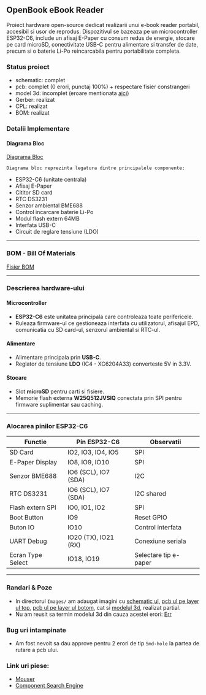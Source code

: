 ## OpenBook eBook Reader

Proiect hardware open-source dedicat realizarii unui e-book reader portabil, accesibil si usor de reprodus. Dispozitivul se bazeaza pe un microcontroller ESP32-C6, include un afisaj E-Paper cu consum redus de energie, stocare pe card microSD, conectivitate USB-C pentru alimentare si transfer de date, precum si o baterie Li-Po reincarcabila pentru portabilitate completa.

### Status proiect
- schematic: complet
- pcb: complet (0 erori, punctaj 100%) + respectare fisier constrangeri
- model 3d: incomplet (eroare mentionata [aici](https://github.com/florian-ariasu/ebook-reader/blob/main/README.md#randari--poze))
- Gerber: realizat
- CPL: realizat
- BOM: realizat

### Detalii Implementare

#### Diagrama Bloc

[Diagrama Bloc](Images/diagram.png)

`Diagrama bloc reprezinta legatura dintre principalele componente:`
- ESP32-C6 (unitate centrala)
- Afisaj E-Paper
- Cititor SD card
- RTC DS3231
- Senzor ambiental BME688
- Control incarcare baterie Li-Po
- Modul flash extern 64MB
- Interfata USB-C
- Circuit de reglare tensiune (LDO)

---

### BOM - Bill Of Materials

[Fisier BOM](Manufacturing/BOM.csv)

---

### Descrierea hardware-ului

#### Microcontroller
- **ESP32-C6** este unitatea principala care controleaza toate perifericele.
- Ruleaza firmware-ul ce gestioneaza interfata cu utilizatorul, afisajul EPD, comunicatia cu SD card-ul, senzorul ambiental si RTC-ul.

#### Alimentare
- Alimentare principala prin **USB-C**.
- Reglator de tensiune **LDO** (IC4 - XC6204A33) converteste 5V in 3.3V.

#### Stocare
- Slot **microSD** pentru carti si fisiere.
- Memorie flash externa **W25Q512JVSIQ** conectata prin SPI pentru firmware suplimentar sau caching.

---

### Alocarea pinilor ESP32-C6

| Functie               | Pin ESP32-C6 | Observatii |
|------------------------|--------------|-------------|
| SD Card                | IO2, IO3, IO4, IO5 | SPI |
| E-Paper Display        | IO8, IO9, IO10 | SPI |
| Senzor BME688          | IO6 (SCL), IO7 (SDA) | I2C |
| RTC DS3231             | IO6 (SCL), IO7 (SDA) | I2C shared |
| Flash extern SPI       | IO0, IO1, IO2 | SPI |
| Boot Button            | IO9          | Reset GPIO |
| Buton IO               | IO10         | Control interfata |
| UART Debug             | IO20 (TX), IO21 (RX) | Conexiune seriala |
| Ecran Type Select      | IO18, IO19   | Selectare tip e-paper |

---

### Randari & Poze

- In directorul `Images/` am adaugat imagini cu [schematic ul](Images/schematic.png), [pcb ul pe layer ul top](Images/pcb-top.png), [pcb ul pe layer ul botom](Images/pcb-bottom.png), cat si [modelul 3d](Images/3d-model.png), realizat partial.
- Nu am reusit sa termin modelul 3d din cauza acestei erori: [Err](https://drive.google.com/file/d/1OxoRz578BLnHlP2pYjgpvO0PX-aaG8BJ/view?usp=sharing)

### Bug uri intampinate
- Am fost nevoit sa dau approve pentru 2 erori de tip `Smd-hole` la partea de rutare a pcb ului.

### Link uri piese:
- [Mouser](https://eu.mouser.com/)
- [Component Search Engine](https://componentsearchengine.com)
